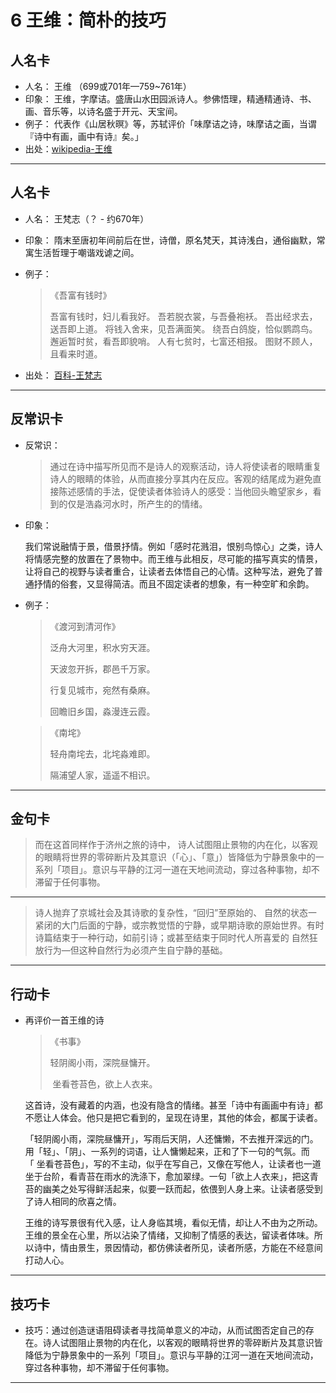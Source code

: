 # 6 王维：简朴的技巧



## 人名卡

* 人名： 王维 （699或701年—759~761年）
* 印象： 王维，字摩诘。盛唐山水田园派诗人。参佛悟理，精通精通诗、书、画、音乐等，以诗名盛于开元、天宝间。
* 例子： 代表作《山居秋暝》等，苏轼评价「味摩诘之诗，味摩诘之画，当谓『诗中有画，画中有诗』矣。」
* 出处：[wikipedia-王维](https://zh.wikipedia.org/wiki/%E7%8E%8B%E7%BB%B4)


---

## 人名卡

* 人名： 王梵志（？ - 约670年）

* 印象： 隋末至唐初年间前后在世，诗僧，原名梵天，其诗浅白，通俗幽默，常寓生活哲理于嘲谐戏谑之间。

* 例子：

  > 《吾富有钱时》
  >
  > 吾富有钱时，妇儿看我好。
  > 吾若脱衣裳，与吾叠袍袄。
  > 吾出经求去，送吾即上道。
  > 将钱入舍来，见吾满面笑。
  > 绕吾白鸽旋，恰似鹦鹉鸟。
  > 邂逅暂时贫，看吾即貌哨。
  > 人有七贫时，七富还相报。
  > 图财不顾人，且看来时道。

* 出处： [百科-王梵志](http://baike.baidu.com/link?url=qt2TrzW_6TZnETXzBmzBw49-oVHnMS3_eIohnQ_SkE0nmAg3JPSKlXluuEX4w7561lxDKfcgrg879nQDb7CUKqPh2097Aszmd0ujyzhweK_VNmBBYZ7Sg9syt2SoufIH)


---

## 反常识卡

- 反常识：

  > 通过在诗中描写所见而不是诗人的观察活动，诗人将使读者的眼睛重复诗人的眼睛的体验，从而直接分享其内在反应。客观的结尾成为避免直接陈述感情的手法，促使读者体验诗人的感受：当他回头瞻望家乡，看到的仅是浩淼河水时，所产生的的情绪。

- 印象：

  我们常说融情于景，借景抒情。例如「感时花溅泪，恨别鸟惊心」之类，诗人将情感完整的放置在了景物中。而王维与此相反，尽可能的描写真实的情景，让将自己的视野与读者重合，让读者去体悟自己的心情。这种写法，避免了普通抒情的俗套，又显得简洁。而且不固定读者的想象，有一种空旷和余韵。

- 例子：

  > 《渡河到清河作》
  >
  > 泛舟大河里，积水穷天涯。
  >
  > 天波忽开拆，郡邑千万家。
  >
  > 行复见城市，宛然有桑麻。
  >
  > 回瞻旧乡国，淼漫连云霞。

  > 《南垞》
  >
  > 轻舟南垞去，北垞淼难即。
  >
  > 隔浦望人家，遥遥不相识。


---

## 金句卡

> 而在这首同样作于济州之旅的诗中， 诗人试图阻止景物的内在化，以客观的眼睛将世界的零碎断片及其意识（「心」、「意」）皆降低为宁静景象中的一系列「项目」。意识与平静的江河一道在天地间流动，穿过各种事物，却不滞留于任何事物。

---

> 诗人抛弃了京城社会及其诗歌的复杂性，“回归”至原始的、 自然的状态一 紧闭的大门后面的宁静，或宗教觉悟的宁静，或早期诗歌的原始世界。有时诗篇结束于一种行动，如前引诗；或甚至结束于同时代人所喜爱的
> 自然狂放行为—但这种自然行为必须产生自宁静的基础。

---

## 行动卡

* 再评价一首王维的诗

  > 《书事》
  >
  > 轻阴阁小雨，深院昼慵开。
  >
  >  坐看苍苔色，欲上人衣来。

  这首诗，没有藏着的内涵，也没有隐含的情绪。甚至「诗中有画画中有诗」都不愿让人体会。他只是把它看到的，呈现在诗里，其他的体会，都属于读者。

  「轻阴阁小雨，深院昼慵开」，写雨后天阴，人还慵懒，不去推开深远的门。用「轻」、「阴」、一系列的词语，让人慵懒起来，正和了下一句的气氛。而「 坐看苍苔色」，写的不主动，似乎在写自己，又像在写他人，让读者也一道坐于台阶，看青苔在雨水的洗涤下，愈加翠绿。一句「欲上人衣来」，把这青苔的幽美之处写得鲜活起来，似要一跃而起，依偎到人身上来。让读者感受到了诗人相同的欣喜之情。

  王维的诗写景很有代入感，让人身临其境，看似无情，却让人不由为之所动。王维的景全在心里，所以沾染了情绪，又抑制了情感的表达，留读者体味。所以诗中，情由景生，景因情动，都仿佛读者所见，读者所感，方能在不经意间打动人心。

---



## 技巧卡

* 技巧：通过创造谜语阻碍读者寻找简单意义的冲动，从而试图否定自己的存在。诗人试图阻止景物的内在化，以客观的眼睛将世界的零碎断片及其意识皆降低为宁静景象中的一系列「项目」。意识与平静的江河一道在天地间流动，穿过各种事物，却不滞留于任何事物。

---







